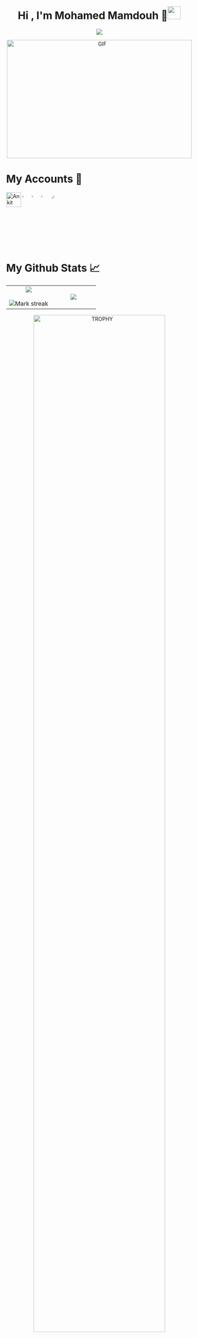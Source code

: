 <h1 align="center">Hi , I'm Mohamed Mamdouh 👋<img src="https://media.giphy.com/media/hvRJCLFzcasrR4ia7z/giphy.gif" width="35"></h1>
<p align="center">
  <a href="https://github.com/DenverCoder1/readme-typing-svg"><img src="https://readme-typing-svg.herokuapp.com?font=Time+New+Roman&color=%23C8BE25&size=25&center=true&vCenter=true&width=600&height=100&lines=Software+Engineer;Computer+Science+Student;Competitive+Programmer;Specialist+on+Codeforces;SSeptember+2023+LeetCoding+Challenge+Winner+🏆;Always+learning+new+things"></a>
</p>

<p align="center">
  <img align="center" alt="GIF" src="https://github.com/abhisheknaiidu/abhisheknaiidu/blob/master/code.gif?raw=true" width="500" height="320" />
</p>

 # My Accounts 📧

  [<img src="https://img.icons8.com/color/48/000000/linkedin.png" width="3.5%"/>](https://www.linkedin.com/in/mohamad-mamdouh-51a9b51bb/) &nbsp;[<img src="https://art.npanuhin.me/SVG/Codeforces/Codeforces.colored.svg" width="3.5%"/>](https://codeforces.com/profile/MohamedMamdouh19) &nbsp;[<img src="https://img.icons8.com/fluent/48/000000/gmail.png" width="3.5%" width="3.5%"/>](mohamadmmdouh10@gmail.com)  &nbsp;
<a href="https://leetcode.com/MohamedMamdouh20/">
  <img align="left" alt="Ankit Rastogi |Leetcode" width="40px" src="https://user-images.githubusercontent.com/55028717/148812308-fe2c7e79-f9b5-415e-bf5b-9d31a51ed8fb.png" /> &nbsp;[<img src="https://cdn4.iconfinder.com/data/icons/logos-and-brands/512/189_Kaggle_logo_logos-512.png" width="3.5%"/>](https://www.kaggle.com/mohamadmmdouh)
</a>


 # My Github Stats 📈

<!--- stats & Trophy (start) -->
<p align="center">
  <!--- stats (start) -->
<table align="center">
<tr border="none">
<td width="50%" align="center">
  
  <img  align="center"  src="https://github-readme-stats.vercel.app/api?username=MohamedMamdouh18&theme=dark&show_icons=true&count_private=true" />
  <br></br>
  <img  title="🔥 Get streak stats for your profile at git.io/streak-stats" alt="Mark streak" src="https://github-readme-streak-stats.herokuapp.com/?user=MohamedMamdouh18&theme=dark&hide_border=false" /> 
</td>

<td width="50%" align="center">

  <img  align="center"  src="https://github-readme-stats.anuraghazra1.vercel.app/api/top-langs/?username=MohamedMamdouh18&theme=dark&hide_border=false&no-bg=true&no-frame=true&langs_count=10"/>
  
  </td>
</tr>
</table>
<!--- stats (end) -->

<!--- trophy (start) -->
<div align=center>
  <a href="https://github.com/ryo-ma/github-profile-trophy" title="Go to Source">
      <img align="center" width=84% src="https://github-profile-trophy.vercel.app/?username=MohamedMamdouh18&theme=radical&row=1&column=7&margin-h=15&margin-w=5&no-bg=true" alt="TROPHY" />
    </a>
</div>
<!--- trophy (start) -->


</p>        
<!--- stats (end) -->


